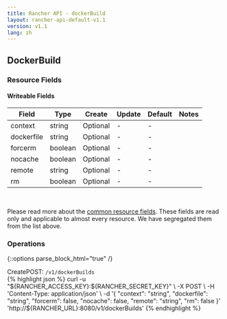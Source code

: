 ```yaml
---
title: Rancher API - dockerBuild
layout: rancher-api-default-v1.1
version: v1.1
lang: zh
---
```


## DockerBuild



### Resource Fields

#### Writeable Fields

Field | Type | Create | Update | Default | Notes
---|---|---|---|---|---
context | string | Optional | - | - | 
dockerfile | string | Optional | - | - | 
forcerm | boolean | Optional | - | - | 
nocache | boolean | Optional | - | - | 
remote | string | Optional | - | - | 
rm | boolean | Optional | - | - | 



<br>

Please read more about the [common resource fields]({{site.baseurl}}/rancher/{{page.version}}/{{page.lang}}/api/common/). These fields are read only and applicable to almost every resource. We have segregated them from the list above.

### Operations
{::options parse_block_html="true" /}
<a id="create"></a>
<div class="action"><span class="header">Create<span class="headerright">POST:  <code>/v1/dockerBuilds</code></span></span>
<div class="action-contents"> {% highlight json %}
curl -u "${RANCHER_ACCESS_KEY}:${RANCHER_SECRET_KEY}" \
-X POST \
-H 'Content-Type: application/json' \
-d '{
	"context": "string",
	"dockerfile": "string",
	"forcerm": false,
	"nocache": false,
	"remote": "string",
	"rm": false
}' 'http://${RANCHER_URL}:8080/v1/dockerBuilds'
{% endhighlight %}
</div></div>



